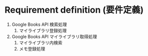 # Requirement definition (要件定義)

1. Google Books API 検索処理
   1. マイライブラリ登録処理
2. Google Books API マイライブラリ取得処理
   1. マイライブラリ内検索
   2. メモ登録処理
